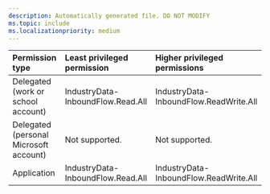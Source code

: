 ```yaml
---
description: Automatically generated file. DO NOT MODIFY
ms.topic: include
ms.localizationpriority: medium
---
```


|Permission type|Least privileged permission|Higher privileged permissions|
|:---|:---|:---|
|Delegated (work or school account)|IndustryData-InboundFlow.Read.All|IndustryData-InboundFlow.ReadWrite.All|
|Delegated (personal Microsoft account)|Not supported.|Not supported.|
|Application|IndustryData-InboundFlow.Read.All|IndustryData-InboundFlow.ReadWrite.All|

